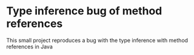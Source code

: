 # Type inference bug of method references
This small project reproduces a bug with the type inference with method references in Java
